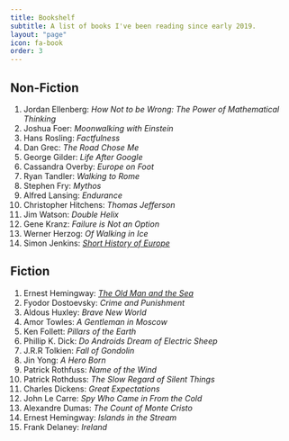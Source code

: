 ```yaml
---
title: Bookshelf
subtitle: A list of books I've been reading since early 2019.
layout: "page"
icon: fa-book
order: 3
---
```


<H2>Non-Fiction</H2>

 1. Jordan Ellenberg: *How Not to be Wrong: The Power of Mathematical Thinking*
 2. Joshua Foer: *Moonwalking with Einstein*
 3. Hans Rosling: *Factfulness*
 4. Dan Grec: *The Road Chose Me*
 5. George Gilder: *Life After Google*
 6. Cassandra Overby: *Europe on Foot*
 7. Ryan Tandler: *Walking to Rome*
 8. Stephen Fry: *Mythos*
 9. Alfred Lansing: *Endurance*
 10. Christopher Hitchens: *Thomas Jefferson*
 11. Jim Watson: *Double Helix*
 12. Gene Kranz: *Failure is Not an Option*
 13. Werner Herzog: *Of Walking in Ice*
 14. Simon Jenkins: [ *Short History of Europe* ](/2019/12/01/Short-History-of-Europe-Book-Review-Thoughts.html)

<H2>Fiction</H2>

 1. Ernest Hemingway: [ *The Old Man and the Sea* ](https://www.theguardian.com/books/booksblog/2011/jan/04/best-boring-books)
 2. Fyodor Dostoevsky: *Crime and Punishment*
 3. Aldous Huxley: *Brave New World*
 4. Amor Towles: *A Gentleman in Moscow*
 5. Ken Follett: *Pillars of the Earth*
 6. Phillip K. Dick: *Do Androids Dream of Electric Sheep*
 7. J.R.R Tolkien: *Fall of Gondolin*
 8. Jin Yong: *A Hero Born*
 9. Patrick Rothfuss: *Name of the Wind*
 10. Patrick Rothduss: *The Slow Regard of Silent Things*
 11. Charles Dickens: *Great Expectations*
 12. John Le Carre: *Spy Who Came in From the Cold*
 13. Alexandre Dumas: *The Count of Monte Cristo*
 14. Ernest Hemingway: *Islands in the Stream*
 15. Frank Delaney: *Ireland*
